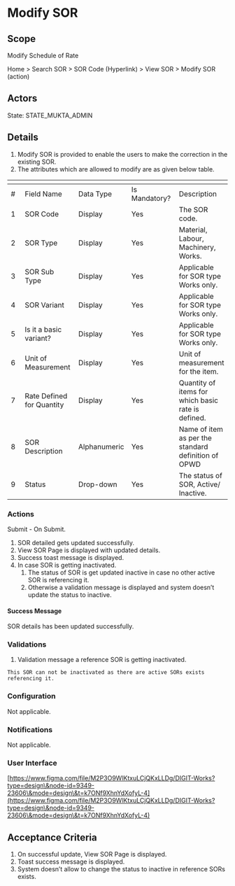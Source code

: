 # Modify SOR

## Scope

Modify Schedule of Rate

Home > Search SOR > SOR Code (Hyperlink) > View SOR > Modify SOR (action)

## Actors <a href="#actors" id="actors"></a>

State: STATE\_MUKTA\_ADMIN

## Details <a href="#details" id="details"></a>

1. Modify SOR is provided to enable the users to make the correction in the existing SOR.
2. The attributes which are allowed to modify are as given below table.

<table data-header-hidden><thead><tr><th width="80"></th><th width="137"></th><th width="113"></th><th width="125"></th><th></th></tr></thead><tbody><tr><td>#</td><td>Field Name</td><td>Data Type</td><td>Is Mandatory?</td><td>Description</td></tr><tr><td>1</td><td>SOR Code</td><td>Display</td><td>Yes</td><td>The SOR code.</td></tr><tr><td>2</td><td>SOR Type</td><td>Display</td><td>Yes</td><td>Material, Labour, Machinery, Works.</td></tr><tr><td>3</td><td>SOR Sub Type</td><td>Display</td><td>Yes</td><td>Applicable for SOR type Works only.</td></tr><tr><td>4</td><td>SOR Variant</td><td>Display</td><td>Yes</td><td>Applicable for SOR type Works only.</td></tr><tr><td>5</td><td>Is it a basic variant?</td><td>Display</td><td>Yes</td><td>Applicable for SOR type Works only.</td></tr><tr><td>6</td><td>Unit of Measurement</td><td>Display</td><td>Yes</td><td>Unit of measurement for the item.</td></tr><tr><td>7</td><td>Rate Defined for Quantity</td><td>Display</td><td>Yes</td><td>Quantity of items for which basic rate is defined.</td></tr><tr><td>8</td><td>SOR Description</td><td>Alphanumeric</td><td>Yes</td><td>Name of item as per the standard definition of OPWD</td></tr><tr><td>9</td><td>Status</td><td>Drop-down</td><td>Yes</td><td>The status of SOR, Active/ Inactive.</td></tr></tbody></table>

### Actions <a href="#actions" id="actions"></a>

Submit - On Submit.

1. SOR detailed gets updated successfully.
2. View SOR Page is displayed with updated details.
3. Success toast message is displayed.
4. In case SOR is getting inactivated.
   1. The status of SOR is get updated inactive in case no other active SOR is referencing it.
   2. Otherwise a validation message is displayed and system doesn’t update the status to inactive.

#### Success Message

SOR details has been updated successfully.

### Validations <a href="#validations" id="validations"></a>

1. Validation message a reference SOR is getting inactivated.

`This SOR can not be inactivated as there are active SORs exists referencing it.`

### Configuration <a href="#configuration" id="configuration"></a>

Not applicable.

### Notifications <a href="#notifications" id="notifications"></a>

Not applicable.

### User Interface <a href="#userinterface" id="userinterface"></a>

[https://www.figma.com/file/M2P3O9WlKtxuLCjQKxLLDg/DIGIT-Works?type=design\&node-id=9349-23606\&mode=design\&t=k7ONf9XhnYdXofyL-4](https://www.figma.com/file/M2P3O9WlKtxuLCjQKxLLDg/DIGIT-Works?type=design\&node-id=9349-23606\&mode=design\&t=k7ONf9XhnYdXofyL-4)

## Acceptance Criteria <a href="#acceptancecriteria" id="acceptancecriteria"></a>

1. On successful update, View SOR Page is displayed.
2. Toast success message is displayed.
3. System doesn’t allow to change the status to inactive in reference SORs exists.

